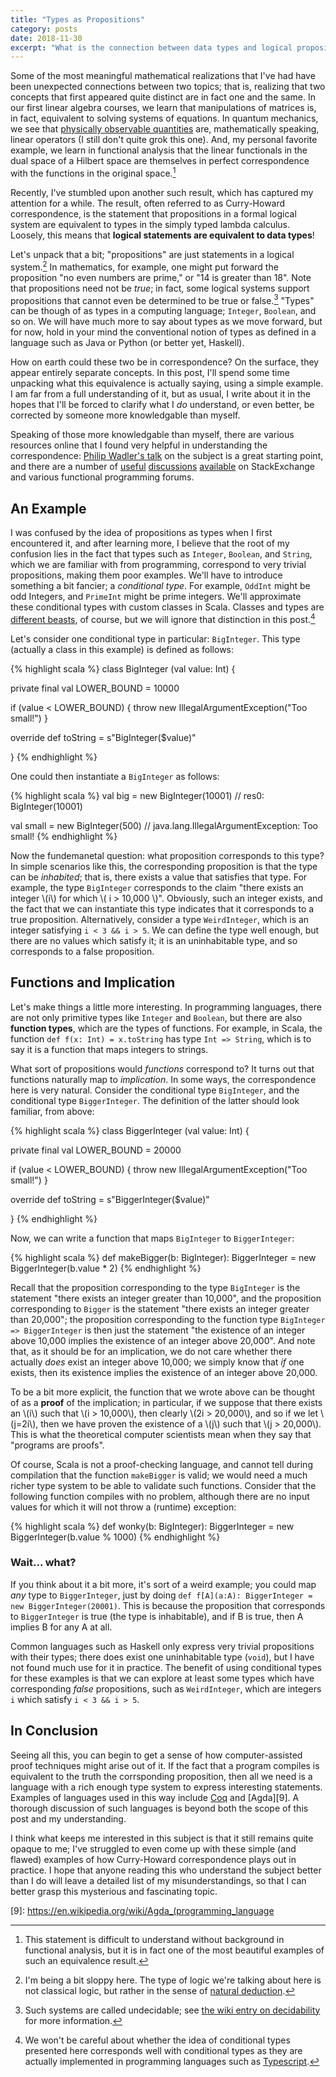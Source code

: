 ```yaml
---
title: "Types as Propositions"
category: posts
date: 2018-11-30
excerpt: "What is the connection between data types and logical propositions? Surprisingly, it runs quite deep. This post explores and illuminates that link."
---
```


Some of the most meaningful mathematical realizations that I've had have been
unexpected connections between two topics; that is, realizing that two concepts
that first appeared quite distinct are in fact one and the same. In our first
linear algebra courses, we learn that manipulations of matrices is, in fact,
equivalent to solving systems of equations. In quantum mechanics, we see that
[physically observable quantities][1] are, mathematically speaking, linear
operators (I still don't quite grok this one). And, my personal favorite
example, we learn in functional analysis that the linear functionals in the dual
space of a Hilbert space are themselves in perfect correspondence with the
functions in the original space.[^fnote1]

Recently, I've stumbled upon another such result, which has captured my
attention for a while. The result, often referred to as Curry-Howard
correspondence, is the statement that propositions in a formal logical system
are equivalent to types in the simply typed lambda calculus. Loosely, this means
that **logical statements are equivalent to data types**! 

Let's unpack that a bit; "propositions" are just statements in a logical
system.[^fnote15] In mathematics, for example, one might put forward the
proposition "no even numbers are prime," or "14 is greater than 18". Note that
propositions need not be _true_; in fact, some logical systems support
propositions that cannot even be determined to be true or false.[^fnote2]
"Types" can be though of as types in a computing language; `Integer`, `Boolean`,
and so on. We will have much more to say about types as we move forward, but for
now, hold in your mind the conventional notion of types as defined in a language
such as Java or Python (or better yet, Haskell).

How on earth could these two be in correspondence? On the surface, they appear
entirely separate concepts. In this post, I'll spend some time unpacking what
this equivalence is actually saying, using a simple example. I am far from a
full understanding of it, but as usual, I write about it in the hopes that I'll
be forced to clarify what I _do_ understand, or even better, be corrected by
someone more knowledgable than myself.

Speaking of those more knowledgable than myself, there are various resources
online that I found very helpful in understanding the correspondence:
[Philip Wadler's talk][3] on the subject is a great starting point, and there
are a number of [useful][4] [discussions][5] [available][6] on StackExchange and
various functional programming forums.

## An Example

I was confused by the idea of propositions as types when I first encountered it,
and after learning more, I believe that the root of my confusion lies in the
fact that types such as `Integer`, `Boolean`, and `String`, which we are
familiar with from programming, correspond to very trivial propositions, making
them poor examples. We'll have to introduce something a bit fancier; a
_conditional type_. For example, `OddInt` might be odd Integers, and `PrimeInt`
might be prime integers. We'll approximate these conditional types with custom
classes in Scala. Classes and types are [different beasts][65], of course, but
we will ignore that distinction in this post.[^fnote3]

Let's consider one conditional type in particular: `BigInteger`. This type
(actually a class in this example) is defined as follows:

{% highlight scala %}
class BigInteger (val value: Int) {

  private final val LOWER_BOUND = 10000
  
  if (value < LOWER_BOUND) {
    throw new IllegalArgumentException("Too small!")
  }
  
  override def toString = s"BigInteger($value)"

}
{% endhighlight %}

One could then instantiate a `BigInteger` as follows:

{% highlight scala %}
val big = new BigInteger(10001)
// res0: BigInteger(10001)

val small = new BigInteger(500)
// java.lang.IllegalArgumentException: Too small!
{% endhighlight %}

Now the fundemanetal question: what proposition corresponds to this type?  In
simple scenarios like this, the corresponding proposition is that the type can
be _inhabited_; that is, there exists a value that satisfies that type. For
example, the type `BigInteger` corresponds to the claim "there exists an integer
\\(i\\) for which \\( i > 10,000 \\)". Obviously, such an integer exists, and the
fact that we can instantiate this type indicates that it corresponds to a true
proposition. Alternatively, consider a type `WeirdInteger`, which is an integer
satisfying `i < 3 && i > 5`. We can define the type well enough, but there are
no values which satisfy it; it is an uninhabitable type, and so corresponds to a
false proposition.

## Functions and Implication

Let's make things a little more interesting. In programming languages, there are
not only primitive types like `Integer` and `Boolean`, but there are also
**function types**, which are the types of functions. For example, in Scala, the
function `def f(x: Int) = x.toString` has type `Int => String`, which is to say
it is a function that maps integers to strings. 

What sort of propositions would _functions_ correspond to? It turns out that
functions naturally map to _implication_. In some ways, the correspondence here
is very natural. Consider the conditional type `BigInteger`, and the conditional
type `BiggerInteger`. The definition of the latter should look familiar, from
above:


{% highlight scala %}
class BiggerInteger (val value: Int) {

  private final val LOWER_BOUND = 20000
  
  if (value < LOWER_BOUND) {
    throw new IllegalArgumentException("Too small!")
  }
  
  override def toString = s"BiggerInteger($value)"

}
{% endhighlight %}

Now, we can write a function that maps `BigInteger` to `BiggerInteger`:

{% highlight scala %}
def makeBigger(b: BigInteger): BiggerInteger = 
  new BiggerInteger(b.value * 2)
{% endhighlight %}

Recall that the proposition corresponding to the type `BigInteger` is the
statement "there exists an integer greater than 10,000", and the proposition
corresponding to `Bigger` is the statement "there exists an integer greater than
20,000"; the proposition corresponding to the function type `BigInteger =>
BiggerInteger` is then just the statement "the existence of an integer above
10,000 implies the existence of an integer above 20,000". And note that, as it
should be for an implication, we do not care whether there actually _does_ exist
an integer above 10,000; we simply know that _if_ one exists, then its existence
implies the existence of an integer above 20,000. 

To be a bit more explicit, the function that we wrote above can be thought of as
a **proof** of the implication; in particular, if we suppose that there exists
an \\(i\\) such that \\(i > 10,000\\), then clearly \\(2i > 20,000\\), and so
if we let \\(j=2i\\), then we have proven the existence of a \\(j\\) such that
\\(j > 20,000\\). This is what the theoretical computer scientists mean when
they say that "programs are proofs".

Of course, Scala is not a proof-checking language, and cannot tell during
compilation that the function `makeBigger` is valid; we would need a much richer
type system to be able to validate such functions. Consider that the following
function compiles with no problem, although there are no input values for which
it will not throw a (runtime) exception:

{% highlight scala %}
def wonky(b: BigInteger): BiggerInteger = 
  new BiggerInteger(b.value % 1000)
{% endhighlight %}

### Wait... what?

If you think about it a bit more, it's sort of a weird example; you
could map _any_ type to `BiggerInteger`, just by doing `def f[A](a:A):
BiggerInteger = new BiggerInteger(20001)`. This is because the proposition that
corresponds to `BiggerInteger` is true (the type is inhabitable), and if B is
true, then A implies B for any A at all.

Common languages such as Haskell only express very trivial propositions with
their types; there does exist one uninhabitable type (`void`), but I have not
found much use for it in practice. The benefit of using conditional types for
these examples is that we can explore at least some types which have
corresponding _false_ propositions, such as `WeirdInteger`, which are integers
`i` which satisfy `i < 3 && i > 5`.

## In Conclusion

Seeing all this, you can begin to get a sense of how computer-assisted proof
techniques might arise out of it. If the fact that a program compiles is
equivalent to the truth the corrsponding proposition, then all we need is a
language with a rich enough type system to express interesting
statements. Examples of languages used in this way include [Coq][8] and
[Agda][9]. A thorough discussion of such languages is beyond both the scope of
this post and my understanding.

I think what keeps me interested in this subject is that it still remains quite
opaque to me; I've struggled to even come up with these simple (and flawed)
examples of how Curry-Howard correspondence plays out in practice. I hope that
anyone reading this who understand the subject better than I do will leave a
detailed list of my misunderstandings, so that I can better grasp this
mysterious and fascinating topic.



<!-------------------------------- FOOTER ----------------------------> 


[1]: https://en.wikipedia.org/wiki/Observable

[2]: https://en.wikipedia.org/wiki/Decidability_(logic)

[3]: https://www.youtube.com/watch?v=IOiZatlZtGU&t=1176s

[4]: http://lambda-the-ultimate.org/node/1532

[5]: https://stackoverflow.com/questions/2969140/what-are-the-most-interesting-equivalences-arising-from-the-curry-howard-isomorp

[6]: https://stackoverflow.com/questions/2829347/a-question-about-logic-and-the-curry-howard-correspondence

[65]: https://stackoverflow.com/questions/5031640/what-is-the-difference-between-a-class-and-a-type-in-scala-and-java

[7]: https://en.wikipedia.org/wiki/Natural_deduction

[8]: https://coq.inria.fr/

[9]: https://en.wikipedia.org/wiki/Agda_(programming_language

[10]: https://github.com/Microsoft/TypeScript/pull/21316

[^fnote1]: This statement is difficult to understand without background in
    functional analysis, but it is in fact one of the most beautiful examples of
    such an equivalence result.
	
[^fnote15]: I'm being a bit sloppy here. The type of logic we're talking about
    here is not classical logic, but rather in the sense of [natural deduction][7].
	
[^fnote2]: Such systems are called undecidable; see
    [the wiki entry on decidability][2] for more information.
	
[^fnote3]: We won't be careful about whether the idea of conditional types
    presented here corresponds well with conditional types as they are actually
    implemented in programming languages such as [Typescript][10].
